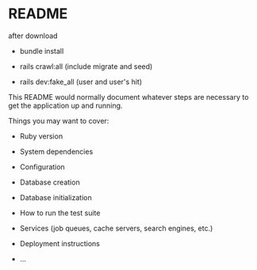 # README

after download

* bundle install

* rails crawl:all (include migrate and seed)

* rails dev:fake_all (user and user's hit)




This README would normally document whatever steps are necessary to get the
application up and running.

Things you may want to cover:

* Ruby version

* System dependencies

* Configuration

* Database creation

* Database initialization

* How to run the test suite

* Services (job queues, cache servers, search engines, etc.)

* Deployment instructions

* ...
